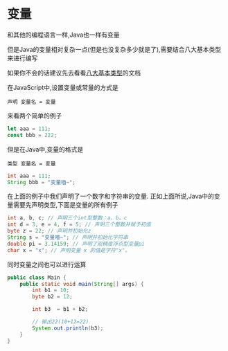 # 变量

和其他的编程语言一样,Java也一样有变量

但是Java的变量相对复杂一点(但是也没复杂多少就是了),需要结合八大基本类型来进行编写

如果你不会的话建议先去看看[八大基本类型](八大基本类型.md)的文档

在JavaScript中,设置变量或常量的方式是

`声明 变量名 = 变量`

来看两个简单的例子

```js
let aaa = 111;
const bbb = 222;
```

但是在Java中,变量的格式是

`类型 变量名 = 变量`

```java
int aaa = 111;
String bbb = "变量喵~";
```

在上面的例子中我们声明了一个数字和字符串的变量. 正如上面所说,Java中的变量需要先声明类型,下面是变量的所有例子

```java
int a, b, c; // 声明三个int型整数：a、b、c
int d = 3, e = 4, f = 5; // 声明三个整数并赋予初值
byte z = 22; // 声明并初始化z
String s = "变量喵~"; // 声明并初始化字符串
double pi = 3.14159; // 声明了双精度浮点型变量pi
char x = "x"; // 声明变量 x 的值是字符"x"。
```

同时变量之间也可以进行运算

```java
public class Main {
    public static void main(String[] args) {
        int b1 = 10;
        byte b2 = 12;

        int b3  = b1 + b2;

		// 输出22(10+12=22)
        System.out.println(b3);
    }
}
```
